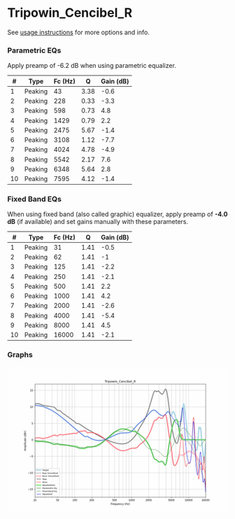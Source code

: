 # Tripowin_Cencibel_R
See [usage instructions](https://github.com/jaakkopasanen/AutoEq#usage) for more options and info.

### Parametric EQs
Apply preamp of -6.2 dB when using parametric equalizer.

|   # | Type    |   Fc (Hz) |    Q |   Gain (dB) |
|-----|---------|-----------|------|-------------|
|   1 | Peaking |        43 | 3.38 |        -0.6 |
|   2 | Peaking |       228 | 0.33 |        -3.3 |
|   3 | Peaking |       598 | 0.73 |         4.8 |
|   4 | Peaking |      1429 | 0.79 |         2.2 |
|   5 | Peaking |      2475 | 5.67 |        -1.4 |
|   6 | Peaking |      3108 | 1.12 |        -7.7 |
|   7 | Peaking |      4024 | 4.78 |        -4.9 |
|   8 | Peaking |      5542 | 2.17 |         7.6 |
|   9 | Peaking |      6348 | 5.64 |         2.8 |
|  10 | Peaking |      7595 | 4.12 |        -1.4 |

### Fixed Band EQs
When using fixed band (also called graphic) equalizer, apply preamp of **-4.0 dB** (if available) and set gains manually with these parameters.

|   # | Type    |   Fc (Hz) |    Q |   Gain (dB) |
|-----|---------|-----------|------|-------------|
|   1 | Peaking |        31 | 1.41 |        -0.5 |
|   2 | Peaking |        62 | 1.41 |        -1   |
|   3 | Peaking |       125 | 1.41 |        -2.2 |
|   4 | Peaking |       250 | 1.41 |        -2.1 |
|   5 | Peaking |       500 | 1.41 |         2.2 |
|   6 | Peaking |      1000 | 1.41 |         4.2 |
|   7 | Peaking |      2000 | 1.41 |        -2.6 |
|   8 | Peaking |      4000 | 1.41 |        -5.4 |
|   9 | Peaking |      8000 | 1.41 |         4.5 |
|  10 | Peaking |     16000 | 1.41 |        -2.1 |

### Graphs
![](./Tripowin_Cencibel_R.png)

